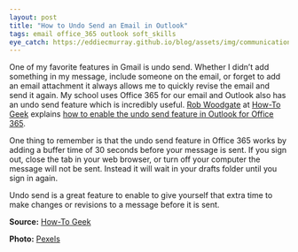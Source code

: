 ```yaml
---
layout: post
title: "How to Undo Send an Email in Outlook"
tags: email office_365 outlook soft_skills
eye_catch: https://eddiecmurray.github.io/blog/assets/img/communication-connection-contemporary-261706.jpg
---
```


One of my favorite features in Gmail is undo send.  Whether I didn’t add something in my message, include someone on the email, or forget to add an email attachment it always allows me to quickly revise the email and send it again.  My school uses Office 365 for our email and Outlook also has an undo send feature which is incredibly useful. [Rob Woodgate](https://twitter.com/agiledoc) at [How-To Geek](https://www.howtogeek.com/) explains [how to enable the undo send feature in Outlook for Office 365](https://www.howtogeek.com/423308/you-can-undo-send-in-outlook-just-like-gmail/).

<!--more-->

One thing to remember is that the undo send feature in Office 365 works by adding a buffer time of 30 seconds before your message is sent.  If you sign out, close the tab in your web browser, or turn off your computer the message will not be sent.  Instead it will wait in your drafts folder until you sign in again.

Undo send is a great feature to enable to give yourself that extra time to make changes or revisions to a message before it is sent.

**Source:** [How-To Geek](https://www.howtogeek.com/423308/you-can-undo-send-in-outlook-just-like-gmail/)

**Photo:** [Pexels](https://www.pexels.com/photo/business-communication-computer-connection-261706/)
